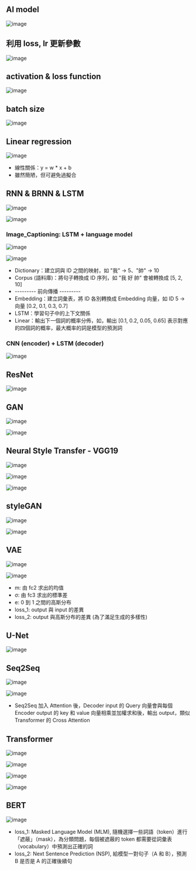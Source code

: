 ## AI model
![image](https://github.com/user-attachments/assets/4d801138-8313-40cb-ba1f-76a34533cb38)

## 利用 loss, lr 更新參數
![image](https://github.com/user-attachments/assets/2453fcfb-82c7-42c3-ba9c-ba5214c97166)

## activation & loss function
![image](https://github.com/user-attachments/assets/f2ff5b95-0b62-4ff4-895f-cfd0ef78615a)

## batch size
![image](https://github.com/user-attachments/assets/ded44e1a-a92a-450f-b30f-ab09d8742ecf)

## Linear regression
![image](https://github.com/user-attachments/assets/cfbb62fa-a469-4411-bc4a-3b198d229649)
* 線性關係：y = w * x + b
* 雖然簡陋，但可避免過擬合

## RNN & BRNN & LSTM
![image](https://github.com/user-attachments/assets/48621381-3b0c-41c2-80d3-a8a4bc9ac83a)

![image](https://github.com/user-attachments/assets/4f734782-d2c3-4b58-bb26-b3ee49667b81)

### Image_Captioning: LSTM + language model
![image](https://github.com/user-attachments/assets/9e7e1d9f-e549-4176-89fc-529570312d11)

![image](https://github.com/user-attachments/assets/f02a2409-aad4-478b-ace8-2adef02d05ea)

* Dictionary：建立詞與 ID 之間的映射，如 "我" -> 5、"帥" -> 10
* Corpus (語料庫)：將句子轉換成 ID 序列，如 "我 好 帥" 會被轉換成 [5, 2, 10]
* --------- 前向傳播 ---------
* Embedding：建立詞彙表，將 ID 各別轉換成 Embedding 向量，如 ID 5 -> 向量 [0.2, 0.1, 0.3, 0.7]
* LSTM：學習句子中的上下文關係
* Linear：輸出下一個詞的概率分佈，如，輸出 [0.1, 0.2, 0.05, 0.65] 表示對應的四個詞的概率，最大概率的詞是模型的預測詞

### CNN (encoder) + LSTM (decoder)
![image](https://github.com/user-attachments/assets/d40aacb3-cc03-4d14-8dc3-967d2071c163)

## ResNet
![image](https://github.com/user-attachments/assets/12c68d44-9d10-4a35-aa6f-ff8b3cf6ee47)

## GAN
![image](https://github.com/user-attachments/assets/a9ced60c-32cf-466c-a771-68d256854ca4)

![image](https://github.com/user-attachments/assets/c9f03e72-6869-4eb3-bf48-2b8d10f9b3d3)

## Neural Style Transfer - VGG19
![image](https://github.com/user-attachments/assets/88e4c9b6-fc28-4fe3-b890-4d4d76371077)

![image](https://github.com/user-attachments/assets/0f7f7a00-3a9f-4fdb-b920-0c8368eb5f5e)

![image](https://github.com/user-attachments/assets/4928906b-3f56-4c79-a90a-3057c0b2ffb9)

## styleGAN
![image](https://github.com/user-attachments/assets/086fa6e4-2552-45b5-a070-80570c036122)

![image](https://github.com/user-attachments/assets/5d54c475-27fa-4ff2-bceb-483cfe91d113)

## VAE
![image](https://github.com/user-attachments/assets/7801a9dc-1853-4df1-b482-10c9dd5b6251)

![image](https://github.com/user-attachments/assets/faba85e3-a770-40f9-b068-3f643b51007e)

* m: 由 fc2 求出的均值
* σ: 由 fc3 求出的標準差
* e: 0 到 1 之間的高斯分布
* loss_1: output 與 input 的差異
* loss_2: output 與高斯分布的差異 (為了滿足生成的多樣性)

## U-Net
![image](https://github.com/user-attachments/assets/41625379-8369-4620-b4c0-a38869747720)

## Seq2Seq
![image](https://github.com/user-attachments/assets/6383b2fd-db18-4e5d-a30d-f91337765edc)

![image](https://github.com/user-attachments/assets/2006762b-e0ae-431d-8d25-8ee7a19d9496)
* Seq2Seq 加入 Attention 後，Decoder input 的 Query 向量會與每個 Encoder output 的 key 和 value 向量相乘並加權求和後，輸出 output，類似 Transformer 的 Cross Attention

## Transformer
![image](https://github.com/user-attachments/assets/91aa5f29-4ffa-435e-9e59-6ac08504634c)

![image](https://github.com/user-attachments/assets/89d4e7c5-0f4e-4c62-aaae-a48b44441bde)

![image](https://github.com/user-attachments/assets/ac0ff115-7f53-469e-b16c-40bc225b8c41)

![image](https://github.com/user-attachments/assets/b7cdab04-9c44-48f4-9a33-99c1d8e0d20d)

## BERT
![image](https://github.com/user-attachments/assets/80734c3a-9c66-4e2f-92ea-3d242b9df4c8)

* loss_1: Masked Language Model (MLM), 隨機選擇一些詞語（token）進行「遮蔽」（mask），為分類問題，每個被遮蔽的 token 都需要從詞彙表（vocabulary）中預測出正確的詞
* loss_2: Next Sentence Prediction (NSP), 給模型一對句子（A 和 B），預測 B 是否是 A 的正確後續句
